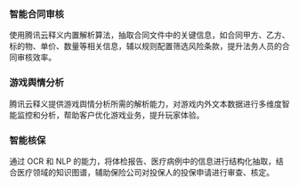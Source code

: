 ### 智能合同审核
使用腾讯云释义内置解析算法，抽取合同文件中的关键信息，如合同甲方、乙方、标的物、单价、数量等相关信息，辅以规则配置筛选风险条款，提升法务人员的合同审核效率。
 
### 游戏舆情分析
腾讯云释义提供游戏舆情分析所需的解析能力，对游戏内外文本数据进行多维度智能监控和分析，帮助客户优化游戏业务，提升玩家体验。
 
### 智能核保
通过 OCR 和 NLP 的能力，将体检报告、医疗病例中的信息进行结构化抽取，结合医疗领域的知识图谱，辅助保险公司对投保人的投保申请进行审查、核定。
